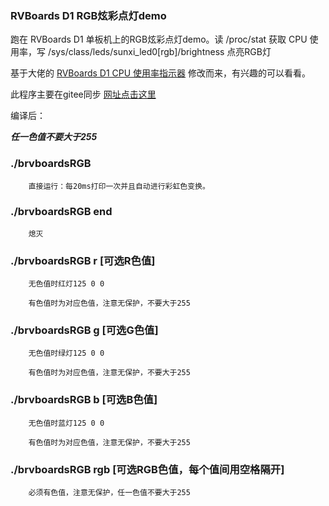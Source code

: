 ### RVBoards D1 RGB炫彩点灯demo


跑在 RVBoards D1 单板机上的RGB炫彩点灯demo。读 /proc/stat 获取 CPU 使用率，写 /sys/class/leds/sunxi_led0[rgb]/brightness 点亮RGB灯

基于大佬的  [RVBoards D1 CPU 使用率指示器](http://gitee.com/zoomdy/rvboards_d1_cpu_usage_indicator/tree/master)  修改而来，有兴趣的可以看看。

此程序主要在gitee同步 [网址点击这里](https://gitee.com/weizhiunknown/rvboards-d1-rgb)


编译后：

 **_任一色值不要大于255_** 


### ./brvboardsRGB
	

        直接运行：每20ms打印一次并且自动进行彩虹色变换。

### ./brvboardsRGB end


        熄灭



### ./brvboardsRGB r [可选R色值]


        无色值时红灯125 0 0

        有色值时为对应色值，注意无保护，不要大于255

### ./brvboardsRGB g [可选G色值]


        无色值时绿灯125 0 0

        有色值时为对应色值，注意无保护，不要大于255
	
### ./brvboardsRGB b [可选B色值]


        无色值时蓝灯125 0 0

        有色值时为对应色值，注意无保护，不要大于255	



### ./brvboardsRGB rgb [可选RGB色值，每个值间用空格隔开]


        必须有色值，注意无保护，任一色值不要大于255

